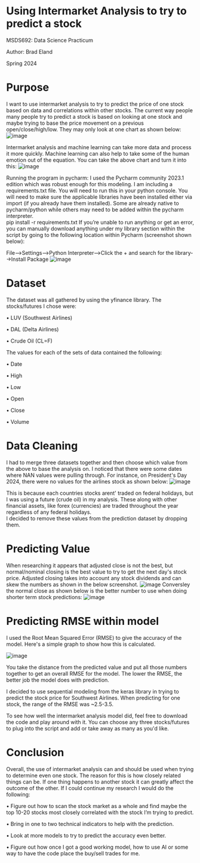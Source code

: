 # Using Intermarket Analysis to try to predict a stock

MSDS692: Data Science Practicum

Author: Brad Eland

Spring 2024

# Purpose
I want to use intermarket analysis to try to predict the price of one stock based on data and correlations within other stocks.  The current way people many people try to predict a stock is based on looking at one stock and maybe trying to base the price movement on a previous open/close/high/low.  They may only look at one chart as shown below:
 ![image](https://github.com/bradeland/Regis-MSDS-Practicum-I/assets/23301104/cab6ecba-ba3e-4e0e-a25b-ea2a86ea9590)

Intermarket analysis and machine learning can take more data and process it more quickly.  Machine learning can also help to take some of the human emotion out of the equation.  You can take the above chart and turn it into this:
 ![image](https://github.com/bradeland/Regis-MSDS-Practicum-I/assets/23301104/7317b6be-fc10-4e4b-9cf4-1d27bed0d4fb)

Running the program in pycharm:
I used the Pycharm community 2023.1 edition which was robust enough for this modeling. 
I am including a requirements.txt file.  You will need to run this in your python console.
You will need to make sure the applicable libraries have been installed either via import (if you already have them installed).  Some are already native to pycharm/python while others may need to be added within the pycharm interpreter.  
pip install -r requirements.txt
If you’re unable to run anything or get an error, you can manually download anything under my library section within the script by going to the following location within Pycharm (screenshot shown below):

File-->Settings-->Python Interpreter-->Click the + and search for the library-->Install Package
![image](https://github.com/bradeland/Regis-MSDS-Practicum-I/assets/23301104/c6242b28-a073-4efa-ae32-fdc25dc02085)

# Dataset
The dataset was all gathered by using the yfinance library.  The stocks/futures I chose were:

•	LUV (Southwest Airlines)

•	DAL (Delta Airlines)

•	Crude Oil (CL=F)

The values for each of the sets of data contained the following:

•	Date

•	High

•	Low

•	Open

•	Close

•	Volume

# Data Cleaning
I had to merge three datasets together and then choose which value from the above to base the analysis on.  I noticed that there were some dates where NAN values were pulling through.  For instance, on President's Day 2024, there were no values for the airlines stock as shown below:
![image](https://github.com/bradeland/Regis-MSDS-Practicum-I/assets/23301104/f277d6b2-eca8-49e5-857c-6464580d6690)

This is because each countries stocks arent' traded on federal holidays, but I was using a future (crude oil) in my analysis.  These along with other financial assets, like forex (currencies) are traded throughout the year regardless of any federal holidays.   
I decided to remove these values from the prediction dataset by dropping them.

# Predicting Value
When researching it appears that adjusted close is not the best, but normal/nominal closing is the best value to try to get the next day's stock price.
Adjusted closing takes into account any stock dividends and can skew the numbers as shown in the below screenshot.
![image](https://github.com/bradeland/Regis-MSDS-Practicum-I/assets/23301104/180fa170-248c-4bc1-a117-2b4ade4da104)
Conversley the normal close as shown below is the better number to use when doing shorter term stock predictions:
![image](https://github.com/bradeland/Regis-MSDS-Practicum-I/assets/23301104/10cde0e1-7b2b-4daa-8793-49ba8adb4420)

# Predicting RMSE within model
I used the Root Mean Squared Error (RMSE) to give the accuracy of the model.  Here's a simple graph to show how this is calculated.  

![image](https://github.com/bradeland/Regis-MSDS-Practicum-I/assets/23301104/ead1b7e8-c036-449f-9542-efcd936c1b18)

You take the distance from the predicted value and put all those numbers together to get an overall RMSE for the model.  The lower the RMSE, the better job the model does with prediction.

I decided to use sequential modeling from the keras library in trying to predict the stock price for Southwest Airlines.  When predicting for one stock, the range of the RMSE was ~2.5-3.5.  

To see how well the intermarket analysis model did, feel free to download the code and play around with it.  You can choose any three stocks/futures to plug into the script and add or take away as many as you'd like.

# Conclusion
Overall, the use of intermarket analysis can and should be used when trying to determine even one stock.  The reason for this is how closely related things can be.  If one thing happens to another stock it can greatly affect the outcome of the other.  If I could continue my research I would do the following:

•	Figure out how to scan the stock market as a whole and find maybe the top 10-20 stocks most closely correlated with the stock I’m trying to predict.

•	Bring in one to two technical indicators to help with the prediction.

•	Look at more models to try to predict the accuracy even better.

•	Figure out how once I got a good working model, how to use AI or some way to have the code place the buy/sell trades for me.





